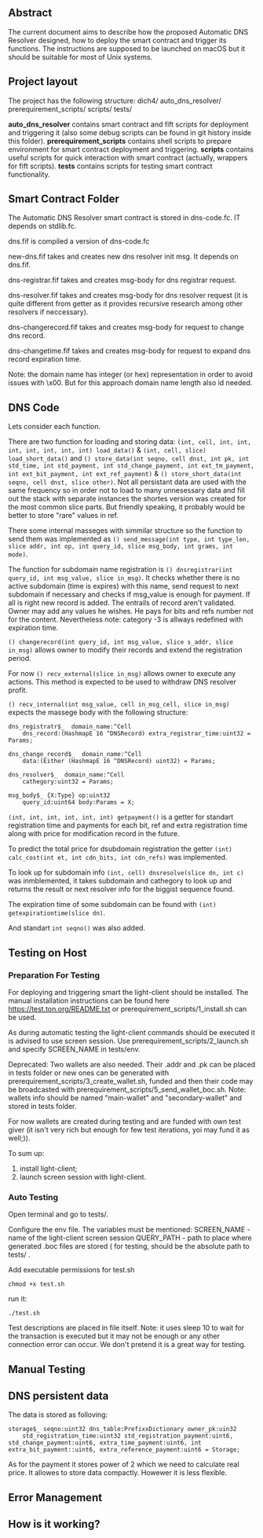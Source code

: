 ## Abstract

The current document aims to describe how the proposed Automatic DNS Resolver designed, how to deploy the smart contract and trigger its functions. The instructions are supposed to be launched on macOS but it should be suitable for most of Unix systems.

## Project layout

The project has the following structure:
dich4/
	auto_dns_resolver/
	prerequirement_scripts/
	scripts/
	tests/

**auto_dns_resolver** contains smart contract and fift scripts for deployment and triggering it (also some debug scripts can be found in git history inside this folder).
**prerequirement_scripts** contains shell scripts to prepare environment for smart contract deployment and triggering.
**scripts** contains useful scripts for quick interaction with smart contract (actually, wrappers for fift scripts).
**tests** contains scripts for testing smart contract functionality. 

## Smart Contract Folder

The Automatic DNS Resolver smart contract is stored in dns-code.fc. IT depends on stdlib.fc.

dns.fif is compiled a version of dns-code.fc

new-dns.fif takes <workchain-id> and creates new dns resolver init msg. It depends on dns.fif.

dns-registrar.fif takes <domain-name-length> <domain-name> <identifier> <owner> <expirational-time> and creates msg-body for dns registrar request.

dns-resolver.fif takes <domain-name-length> <domain-name> <category> and creates msg-body for dns resolver request (it is quite different from getter as it provides recursive research among other resolvers if neccessary).

dns-changerecord.fif takes <domain-name-length> <domain-name> <identifier> <owner>  and creates msg-body for request to change dns record.

dns-changetime.fif takes <domain-name-length> <domain-name> <extra-time>   and creates msg-body for request to expand dns record expiration time.

Note: the domain name has integer (or hex) representation in order to avoid issues with \x00. But for this approach domain name length also id needed.

## DNS Code

Lets consider each function. 

There are two function for loading and storing data: `(int, cell, int, int, int, int, int, int, int) load_data()` & `(int, cell, slice) load_short_data()` and `() store_data(int seqno, cell dnst, int pk, int std_time, int std_payment, int std_change_payment, int ext_tm_payment, int ext_bit_payment, int ext_ref_payment)` & `() store_short_data(int seqno, cell dnst, slice other)`. Not all persistant data are used with the same frequency so in order not to load to many unnesessary data and fill out the stack with separate instances the shortes version was created for the most common slice parts. But friendly speaking, it probably would be better to store "rare" values in ref.

There some internal masseges with simmilar structure so the function to send them was implemented as  `() send_message(int type, int type_len, slice addr, int op, int query_id, slice msg_body, int grams, int mode)`. 

The function for subdomain name registration is `() dnsregistrar(int query_id, int msg_value, slice in_msg)`. It checks whether there is no active subdomain (time is expires) with this name, send request to next subdomain if necessary and checks if msg_value is enough for payment. If all is right new record is added. The entrails of record aren't validated. Owner may add any values he wishes. He pays for bits and refs number not for the content. Nevertheless note: category -3 is allways redefined with expiration time. 

`() changerecord(int query_id, int msg_value, slice s_addr, slice in_msg)` allows owner to modify their records and extend the registration period. 

For now `() recv_external(slice in_msg)` allows owner to execute any actions. This method is expected to be used to withdraw DNS resolver profit.

`() recv_internal(int msg_value, cell in_msg_cell, slice in_msg)` expects the massege body with the following structure:

```
dns_registratr$_  domain_name:^Cell
	dns_record:(HashmapE 16 ^DNSRecord) extra_registrar_time:uint32 = Params;
```

```
dns_change_record$_  domain_name:^Cell
	data:(Either (HashmapE 16 ^DNSRecord) uint32) = Params;
```

```
dns_resolver$_  domain_name:^Cell
	cathegory:uint32 = Params;
```

```
msg_body$_ {X:Type} op:uint32
	query_id:uint64 body:Params = X;
```

`(int, int, int, int, int, int) getpayment()` is a getter for standart registration time and payments for each bit, ref and extra registration time along with price for modification record in the future.

To predict the total price for dsubdomain registration the getter `(int) calc_cost(int et, int cdn_bits, int cdn_refs)` was implemented.

To look up for subdomain info `(int, cell) dnsresolve(slice dn, int c)` was inmblemented, it takes subdomain and cathegory to look up and returns the result or next resolver info for the biggist sequence found.

The expiration time of some subdomain can be found with `(int) getexpirationtime(slice dn)`.

And standart `int seqno()` was also added.

## Testing on Host

### Preparation For Testing

For deploying and triggering smart the light-client should be installed. The manual installation instructions can be found here https://test.ton.org/README.txt or prerequirement_scripts/1_install.sh can be used. 

As during automatic testing the light-client commands should be executed it is advised to use screen session. Use prerequirement_scripts/2_launch.sh and specify SCREEN_NAME in tests/env.

Deprecated: Two wallets are also needed. Their .addr and .pk can be placed in tests folder or new ones can be generated with prerequirement_scripts/3_create_wallet.sh, funded and then their code may be broadcasted with prerequirement_scripts/5_send_wallet_boc.sh. Note: wallets info should be named "main-wallet" and "secondary-wallet" and stored in tests folder.

For now wallets are created during testing and are funded with own test giver (it isn't very rich but enough for few test iterations, yoi may fund it as well;)).
 
To sum up:
1.  install light-client;
2.  launch screen session with light-client.

### Auto Testing

Open terminal and go to tests/.

Configure the env file. The variables must be mentioned:
	SCREEN_NAME - name of the light-client screen session
	QUERY_PATH - path to place where generated .boc files are stored (  for testing, should be the absolute path to tests/ .

Add executable permissions for test.sh
```
chmod +x test.sh 
```
run it:
```
./test.sh
```
Test descriptions are placed in file itself. Note: it uses sleep 10 to wait for the transaction is executed but it may not be enough or any other connection error can occur. We don't pretend it is a great way for testing.
 
## Manual Testing

## DNS persistent data

The data is stored as folloving:

```
storage$_ seqno:uint32 dns_table:PrefixxDictionary owner_pk:uin32
	std_registration_time:uint32 std_registration_payment:uint6, std_change_payment:uint6, extra_time_payment:uint6, int extra_bit_payment::uint6, extra_reference_payment:uint6 = Storage;
```

As for the payment it stores power of 2 which we need to calculate real price. It allowes to store data compactly. Howewer it is less flexible. 

## Error Management

## How is it working?